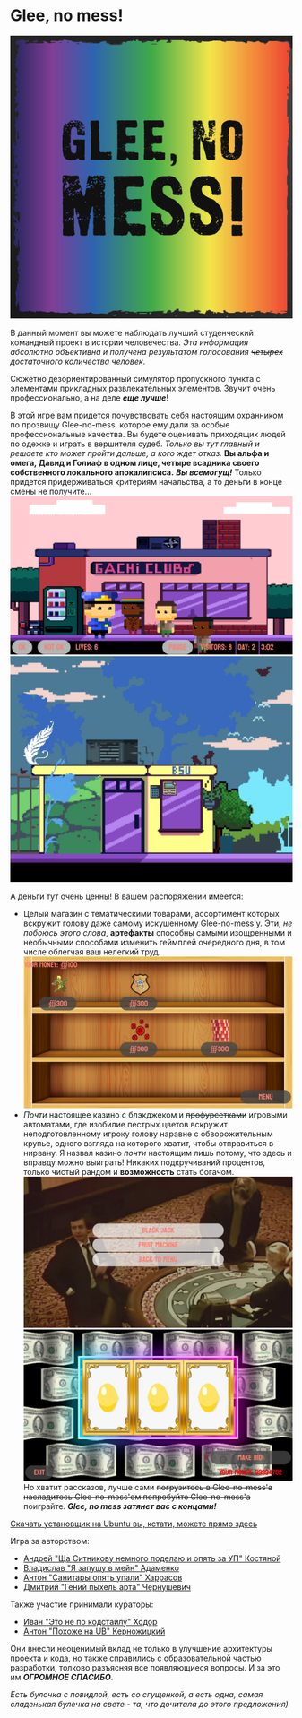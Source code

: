 # Glee, no mess!
![](https://github.com/Dmi4er4/Glee-no-mess/raw/master/Images/logo.png)

В данный момент вы можете наблюдать лучший студенческий командный проект в истории человечества.
*Эта информация абсолютно объективна и получена результатом голосования ~~четырех~~ достаточного количества человек*.

Сюжетно дезориентированный симулятор пропускного пункта с элементами прикладных развлекательных элементов. Звучит очень профессионально, а на деле ***еще лучше***!

В этой игре вам придется почувствовать себя настоящим охранником по прозвищу Glee-no-mess, 
которое ему дали за особые профессиональные качества. Вы будете оценивать приходящих
людей по одежке и играть в вершителя судеб. *Только вы тут главный и решаете
кто может пройти дальше, а кого ждет отказ.* **Вы альфа и омега,
Давид и Голиаф в одном лице, четыре всадника своего собственного локального апокалипсиса.**
***Вы всемогущ!*** Только придется придерживаться критериям начальства, а то деньги в конце смены не получите...
![](https://github.com/Dmi4er4/Glee-no-mess/raw/master/Images/level1.png)
![](https://github.com/Dmi4er4/Glee-no-mess/raw/master/Images/level2.jpg)

А деньги тут очень ценны! В вашем распоряжении имеется:
* Целый магазин с тематическими товарами, ассортимент которых вскружит голову даже самому
искушенному Glee-no-mess'у. Эти, _не побоюсь этого слова_, **артефакты** способны
самыми изощренными и необычными способами изменить геймплей очередного дня, 
в том числе облегчая ваш нелегкий труд.
![](https://github.com/Dmi4er4/Glee-no-mess/raw/master/Images/shop.png)
* *Почти* настоящее казино с блэкджеком и ~~профурсетками~~ игровыми автоматами, где 
изобилие пестрых цветов вскружит неподготовленному игроку голову наравне с обворожительным
крупье, одного взгляда на которого хватит, чтобы отправиться в нирвану. Я назвал казино
*почти* настоящим лишь потому, что здесь и вправду можно выиграть! Никаких подкручиваний процентов, только чистый рандом и **возможность** стать богачом.
  ![](https://github.com/Dmi4er4/Glee-no-mess/raw/master/Images/casino.png)
  ![](https://github.com/Dmi4er4/Glee-no-mess/raw/master/Images/win.jpg)
Но хватит рассказов, лучше сами ~~погрузитесь в Glee-no-mess'а насладитесь Glee-no-mess'ом
попробуйте Glee-no-mess'а~~ поиграйте. ***Glee, no mess затянет вас с концами!***


[Скачать установщик на Ubuntu вы, кстати, можете прямо здесь](https://drive.google.com/file/d/10RgbjuGvaWycVT8Dbpgtuq55pvLy9thx/view)

Игра за авторством:

* [Андрей "Ща Ситникову немного поделаю и опять за УП" Костяной](https://github.com/VEGAnn-237)
* [Владислав "Я запушу в мейн" Адаменко](https://github.com/Adamenko-Vladislav)
* [Антон "Санитары опять упали" Харрасов](https://github.com/shandomruffle)
* [Дмитрий "Гений пыхель арта" Чернушевич](https://github.com/Dmi4er4/)

Также участие принимали кураторы:

* [Иван "Это не по кодстайлу" Ходор](https://github.com/dasfex)
* [Антон "Похоже на UB" Керножицкий](https://github.com/Wind-Eagle)

Они внесли неоценимый вклад не только в улучшение архитектуры проекта и кода, но
также справились с образовательной частью разработки, толково разъясняя все появляющиеся вопросы. 
И за это им ***ОГРОМНОЕ СПАСИБО***. 

*Есть булочка с повидлой, есть со сгущенкой, а есть одна, самая сладенькая булечка на свете - та, что
дочитала до этого предложения)*
